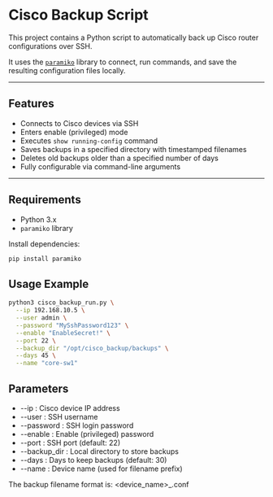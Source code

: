 # Cisco Backup Script

This project contains a Python script to automatically back up Cisco router configurations over SSH.

It uses the [`paramiko`](https://www.paramiko.org/) library to connect, run commands, and save the resulting configuration files locally.

---

## Features

- Connects to Cisco devices via SSH
- Enters enable (privileged) mode
- Executes `show running-config` command
- Saves backups in a specified directory with timestamped filenames
- Deletes old backups older than a specified number of days
- Fully configurable via command-line arguments

---

## Requirements

- Python 3.x
- `paramiko` library

Install dependencies:

```bash
pip install paramiko
```

## Usage Example
```bash
python3 cisco_backup_run.py \
  --ip 192.168.10.5 \
  --user admin \
  --password "MySshPassword123" \
  --enable "EnableSecret!" \
  --port 22 \
  --backup_dir "/opt/cisco_backup/backups" \
  --days 45 \
  --name "core-sw1"
```

## Parameters

- --ip : Cisco device IP address
- --user : SSH username
- --password : SSH login password
- --enable : Enable (privileged) password
- --port : SSH port (default: 22)
- --backup_dir : Local directory to store backups
- --days : Days to keep backups (default: 30)
- --name : Device name (used for filename prefix)

The backup filename format is: <device_name>_<DDMMYY>.conf